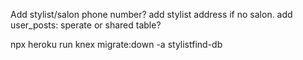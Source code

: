 Add stylist/salon phone number?
add stylist address if no salon.
add user_posts: sperate or shared table?

npx heroku run knex migrate:down -a stylistfind-db